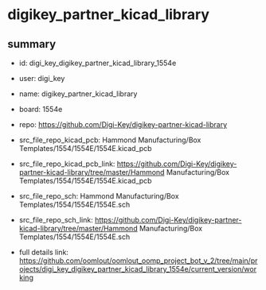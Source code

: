 # digikey_partner_kicad_library
 
## summary 
* id: digi_key_digikey_partner_kicad_library_1554e
* user: digi_key
* name: digikey_partner_kicad_library
* board: 1554e
* repo: https://github.com/Digi-Key/digikey-partner-kicad-library
* src_file_repo_kicad_pcb: Hammond Manufacturing/Box Templates/1554/1554E/1554E.kicad_pcb
* src_file_repo_kicad_pcb_link: https://github.com/Digi-Key/digikey-partner-kicad-library/tree/master/Hammond Manufacturing/Box Templates/1554/1554E/1554E.kicad_pcb


* src_file_repo_sch: Hammond Manufacturing/Box Templates/1554/1554E/1554E.sch
* src_file_repo_sch_link: https://github.com/Digi-Key/digikey-partner-kicad-library/tree/master/Hammond Manufacturing/Box Templates/1554/1554E/1554E.sch
* full details link: https://github.com/oomlout/oomlout_oomp_project_bot_v_2/tree/main/projects/digi_key_digikey_partner_kicad_library_1554e/current_version/working  







